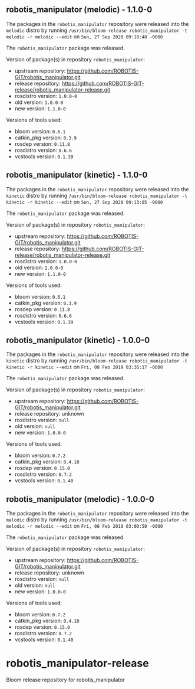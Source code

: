 ## robotis_manipulator (melodic) - 1.1.0-0

The packages in the `robotis_manipulator` repository were released into the `melodic` distro by running `/usr/bin/bloom-release robotis_manipulator -t melodic -r melodic --edit` on `Sun, 27 Sep 2020 09:18:48 -0000`

The `robotis_manipulator` package was released.

Version of package(s) in repository `robotis_manipulator`:

- upstream repository: https://github.com/ROBOTIS-GIT/robotis_manipulator.git
- release repository: https://github.com/ROBOTIS-GIT-release/robotis_manipulator-release.git
- rosdistro version: `1.0.0-0`
- old version: `1.0.0-0`
- new version: `1.1.0-0`

Versions of tools used:

- bloom version: `0.6.1`
- catkin_pkg version: `0.3.9`
- rosdep version: `0.11.8`
- rosdistro version: `0.6.6`
- vcstools version: `0.1.39`


## robotis_manipulator (kinetic) - 1.1.0-0

The packages in the `robotis_manipulator` repository were released into the `kinetic` distro by running `/usr/bin/bloom-release robotis_manipulator -t kinetic -r kinetic --edit` on `Sun, 27 Sep 2020 09:13:05 -0000`

The `robotis_manipulator` package was released.

Version of package(s) in repository `robotis_manipulator`:

- upstream repository: https://github.com/ROBOTIS-GIT/robotis_manipulator.git
- release repository: https://github.com/ROBOTIS-GIT-release/robotis_manipulator-release.git
- rosdistro version: `1.0.0-0`
- old version: `1.0.0-0`
- new version: `1.1.0-0`

Versions of tools used:

- bloom version: `0.6.1`
- catkin_pkg version: `0.3.9`
- rosdep version: `0.11.8`
- rosdistro version: `0.6.6`
- vcstools version: `0.1.39`


## robotis_manipulator (kinetic) - 1.0.0-0

The packages in the `robotis_manipulator` repository were released into the `kinetic` distro by running `/usr/bin/bloom-release robotis_manipulator -t kinetic -r kinetic --edit` on `Fri, 08 Feb 2019 03:36:17 -0000`

The `robotis_manipulator` package was released.

Version of package(s) in repository `robotis_manipulator`:

- upstream repository: https://github.com/ROBOTIS-GIT/robotis_manipulator.git
- release repository: unknown
- rosdistro version: `null`
- old version: `null`
- new version: `1.0.0-0`

Versions of tools used:

- bloom version: `0.7.2`
- catkin_pkg version: `0.4.10`
- rosdep version: `0.15.0`
- rosdistro version: `0.7.2`
- vcstools version: `0.1.40`


## robotis_manipulator (melodic) - 1.0.0-0

The packages in the `robotis_manipulator` repository were released into the `melodic` distro by running `/usr/bin/bloom-release robotis_manipulator -t melodic -r melodic --edit` on `Fri, 08 Feb 2019 03:00:50 -0000`

The `robotis_manipulator` package was released.

Version of package(s) in repository `robotis_manipulator`:

- upstream repository: https://github.com/ROBOTIS-GIT/robotis_manipulator.git
- release repository: unknown
- rosdistro version: `null`
- old version: `null`
- new version: `1.0.0-0`

Versions of tools used:

- bloom version: `0.7.2`
- catkin_pkg version: `0.4.10`
- rosdep version: `0.15.0`
- rosdistro version: `0.7.2`
- vcstools version: `0.1.40`


# robotis_manipulator-release
Bloom release repository for robotis_manipulator
